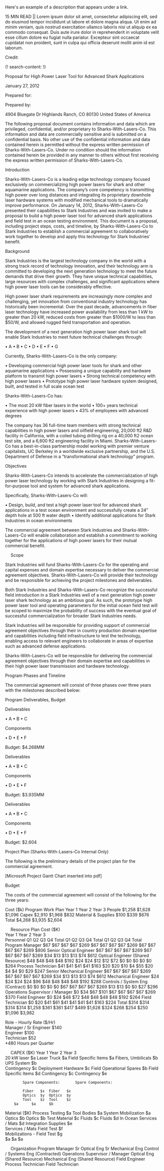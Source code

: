 Here's an example of a description that appears under a link.

15 MIN READ || Lorem ipsum dolor sit amet, consectetur adipiscing elit, sed do eiusmod tempor incididunt ut labore et dolore magna aliqua. Ut enim ad minim veniam, quis nostrud exercitation ullamco laboris nisi ut aliquip ex ea commodo consequat. Duis aute irure dolor in reprehenderit in voluptate velit esse cillum dolore eu fugiat nulla pariatur. Excepteur sint occaecat cupidatat non proident, sunt in culpa qui officia deserunt mollit anim id est laborum.

Credit: [ ]()


{! search-content: !}


Proposal for High Power Laser Tool for Advanced Shark Applications


January 27, 2012


Prepared for:


Prepared by:

4904 Bluegate Dr
Highlands Ranch, CO 80130
United States of America


The following proposal document contains information and data which are privileged, confidential, and/or proprietary to Sharks-With-Lasers-Co.  This information and data are commercially sensitive and is submitted on a confidential basis.  No other use of the confidential information and data contained herein is permitted without the express written permission of Sharks-With-Lasers-Co.  Under no condition should the information contained herein be provided in any manner to others without first receiving the express written permission of Sharks-With-Lasers-Co.
 
Introduction

Sharks-With-Lasers-Co is a leading edge technology company focused exclusively on commercializing high power lasers for shark and other aquamarine applications.  The company’s core competency is transmitting high power over long distances and integrating its proprietary downhole laser hardware systems with modified mechanical tools to dramatically improve performance.  On January 14, 2012, Sharks-With-Lasers-Co presented their capabilities to Stark Industries and was invited to make a proposal to build a high power laser tool for advanced shark applications and field test in an ocean testing environment.  This document is a proposal, including project steps, costs, and timeline, by Sharks-With-Lasers-Co to Stark Industries to establish a commercial agreement to collaboratively work together to develop and apply this technology for Stark Industries’ benefit.



Background

Stark Industries is the largest technology company in the world with a strong track record of technology innovation, and their technology arm is committed to developing the next generation technology to meet the future demands that drive their growth.  They have unique technical capabilities, large resources with complex challenges, and significant applications where high power laser tools can be considerably effective.

High power laser shark requirements are increasingly more complex and challenging, yet innovation from conventional industry technology has historically been incremental.  Over the past decade, advancements in fiber laser technology have increased power availability from less than 1 kW to greater than 20 kW, reduced costs from greater than $1000/W to less than $50/W, and allowed rugged field transportation and operation.

The development of a next generation high power laser shark tool will enable Stark Industries to meet future technical challenges through:

•	A
•	B
•	C
•	D
•	E
•	F
•	G

Currently, Sharks-With-Lasers-Co is the only company:

•	Developing commercial high power laser tools for shark and other aquamarine applications
•	Possessing a unique capability and hardware platform to transmit high power lasers
•	Strong technical competency with high power lasers 
•	Prototype high power laser hardware system designed, built, and tested in full scale ocean test 


Sharks-With-Lasers-Co has:

•	The most 20 kW fiber lasers in the world
•	100+ years technical experience with high power lasers
•	43% of employees with advanced degrees 

The company has 36 full-time team members with strong technical capabilities in high power lasers and oilfield engineering, 20,000 ft2 R&D facility in California, with a coiled tubing drilling rig on a 40,000 ft2 ocean test site, and a 6,600 ft2 engineering facility in Miami.  Sharks-With-Lasers-Co has a best-in-class partnership model working with premier venture capitalists, UC Berkeley in a worldwide exclusive partnership, and the U.S. Department of Defense in a “transformational shark technology” program.

Objectives

Sharks-With-Lasers-Co intends to accelerate the commercialization of high power laser technology by working with Stark Industries in designing a fit-for-purpose tool and system for advanced shark applications.  

Specifically, Sharks-With-Lasers-Co will:

•	Design, build, and test a high power laser tool for advanced shark applications in a test ocean environment and successfully create a 24” depth hole at 500 ft water depth
•	Identify additional applications for Stark Industries in ocean environments

The commercial agreement between Stark Industries and Sharks-With-Lasers-Co will enable collaboration and establish a commitment to working together for the applications of high power lasers for their mutual commercial benefit.  

 
Scope

Stark Industries will fund Sharks-With-Lasers-Co for the operating and capital expenses and domain expertise necessary to deliver the commercial agreement objectives.  Sharks-With-Lasers-Co will provide their technology and be responsible for achieving the project milestones and deliverables.

Both Stark Industries and Sharks-With-Lasers-Co recognize the successful field introduction in a Stark Industries well of a next generation high power laser shark technology as an ambitious goal.  As such, the prototype high power laser tool and operating parameters for the initial ocean field test will be scoped to maximize the probability of success with the eventual goal of successful commercialization for broader Stark Industries needs. 

Stark Industries will be responsible for providing support of commercial agreement objectives through their in country production domain expertise and capabilities including field infrastructure to test the technology, enabling access to relevant engineers to collaborate in areas of expertise such as advanced defense applications.

Sharks-With-Lasers-Co will be responsible for delivering the commercial agreement objectives through their domain expertise and capabilities in their high power laser transmission and hardware technology.


Program Phases and Timeline

The commercial agreement will consist of three phases over three years with the milestones described below:

 
Program Deliverables, Budget


Deliverables

•	A
•	B
•	C


Components

•	D
•	E
•	F


Budget: $4.268MM


Deliverables

•	A
•	B
•	C


Components

•	D
•	E
•	F


Budget: $3.935MM 

Deliverables

•	A
•	B
•	C

Components

•	D
•	E
•	F

Budget: $2.604 

Project Plan (Sharks-With-Lasers-Co Internal Only)

The following is the preliminary details of the project plan for the commercial agreement. 

[Microsoft Project Gantt Chart inserted into pdf] 
 
Budget

The costs of the commercial agreement will consist of the following for the three years:


Cost ($k)	Program Work Plan
	Year 1	Year 2	Year 3
People	$1,258	$1,628	$1,096
Capex	$2,910	$1,968	$832
Material & Supplies	$100	$339	$676
Total	$4,268	$3,935	$2,604

 
Resource Plan	Cost ($K)	 
	Year 1	Year 2	Year 3	 
Personnel	Q1	Q2	Q3	Q4	Total	Q1	Q2	Q3	Q4	Total	Q1	Q2	Q3	Q4	Total	 
Program Manager	$67	$67	$67	$67	$269	$67	$67	$67	$67	$269	$67	$67	$67	$67	$269	$806
Senior Optical Engineer	$67	$67	$67	$67	$269	$67	$67	$67	$67	$269	$34	$13	$13	$13	$74	$612
Optical Engineer (Shared Resource)	$48	$48	$48	$48	$192	$24	$24	$12	$12	$72	$0	$0	$0	$0	$0	$264
Process Technician	$41	$41	$41	$41	$163	$20	$20	$10	$4	$55	$20	$4	$4	$0	$29	$247
Senior Mechanical Engineer	$67	$67	$67	$67	$269	$67	$67	$67	$67	$269	$34	$13	$13	$13	$74	$612
Mechanical Engineer	$24	$24	$24	$24	$96	$48	$48	$48	$48	$192	 	 	 	 	 	$288
Controls / System Eng (Contract)	$0	$0	$0	$0	$0	$67	$67	$67	$67	$269	$13	$13	$0	$0	$27	$296
Operations Supervisor / Manager	 	 	 	 	 	 	$0	$34	$67	$101	$67	$67	$67	$67	$269	$370
Field Engineer	 	 	 	 	 	 	$0	$24	$48	$72	$48	$48	$48	$48	$192	$264
Field Technician	 	 	 	 	 	 	$0	$20	$41	$61	$41	$41	$41	$41	$163	$224
Total	$314	$314	$314	$314	$1,258	$361	$361	$417	$489	$1,628	$324	$268	$254	$250	$1,096	$3,982
																
Role - Hourly Rate ($/Hr)																
Manager / Sr Engineer $140																
Engineer $100																
Technician $52																
*480 Hours per Quarter																

 
CAPEX ($K)	Year 1	 	Year 2	 	Year 3	 
	20 kW laser	$a	Laser Truck	$a	Field Specific Items	$a
	Fibers, Umbilicals	$b	UPS System	$b		 
	Contingency	$c	Deployment Hardware	$c	Field Operational Spares	$b
	 		Field Specific Items	$d	Contingency	$c 
	 		Contingency	$e		 
	 		 	 		 
	 		Spare Components:	 	Spare Components:	 
	 		 	 		 
	 		Fiber	$x	Fiber	$x
	 		Optics	$y	Optics	$y
	 	 	Tool	$z	Tool	$z
	 	$a	 	$a	 	$b
						
Material ($K)	Process Testing	$a	Tool Bodies	$a	System Mobilization	$a
	 	 	Optics  	$b	Optics	$b
	 	 	Test Material	$c	Fluids	$c
	 	 	Fluids	$d	In Ocean Services / Mats	$d
	 	 	Integration Supplies	$e	 	 
	 	 	Services / Mats Field Test	$f		 
	 	 	Mobilizations - Field Test	$g		 
	 	$a	 	$a	 	$a

 
Organization
Program Manager
Sr Optical Eng
Sr Mechanical Eng
Control / Systems Eng (Contracted)
Operations Supervisor / Manager
Optical Eng (Shared Resource)
Mechanical Eng (Shared Resource)
Field Engineer
Process Technician
Field Technician

  





